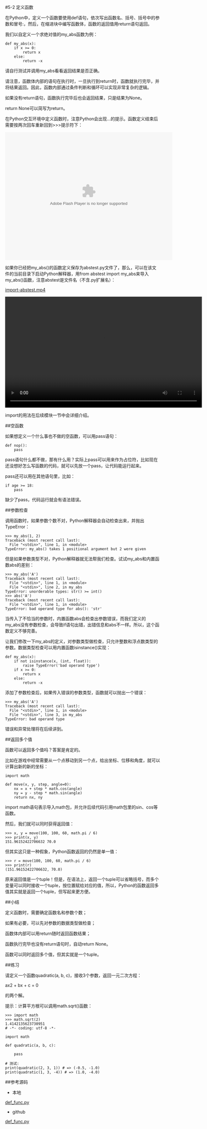 #5-2 定义函数

在Python中，定义一个函数要使用def语句，依次写出函数名、括号、括号中的参数和冒号:，然后，在缩进块中编写函数体，函数的返回值用return语句返回。

我们以自定义一个求绝对值的my_abs函数为例：

	def my_abs(x):
	    if x >= 0:
	        return x
	    else:
	        return -x
请自行测试并调用my_abs看看返回结果是否正确。

请注意，函数体内部的语句在执行时，一旦执行到return时，函数就执行完毕，并将结果返回。因此，函数内部通过条件判断和循环可以实现非常复杂的逻辑。

如果没有return语句，函数执行完毕后也会返回结果，只是结果为None。

return None可以简写为return。

在Python交互环境中定义函数时，注意Python会出现...的提示。函数定义结束后需要按两次回车重新回到>>>提示符下：

<embed height="415" width="544" quality="high" allowfullscreen="true" type="application/x-shockwave-flash" src="http://static.hdslb.com/miniloader.swf" flashvars="aid=5642971&amp;page=1" pluginspage="http://www.adobe.com/shockwave/download/download.cgi?P1_Prod_Version=ShockwaveFlash">

如果你已经把my_abs()的函数定义保存为abstest.py文件了，那么，可以在该文件的当前目录下启动Python解释器，用from abstest import my_abs来导入my_abs()函数，注意abstest是文件名（不含.py扩展名）：

[import-abstest.mp4](http://github.liaoxuefeng.com/sinaweibopy/video/py/import-abstest.mp4)

<video width="640" height="360" controls="">
<source src="../code/chapter5/import-abstest.mp4">
<source src="http://github.liaoxuefeng.com/sinaweibopy/video/py/import-abstest.mp4">
</video>


import的用法在后续模块一节中会详细介绍。

##空函数

如果想定义一个什么事也不做的空函数，可以用pass语句：

	def nop():
	    pass
pass语句什么都不做，那有什么用？实际上pass可以用来作为占位符，比如现在还没想好怎么写函数的代码，就可以先放一个pass，让代码能运行起来。

pass还可以用在其他语句里，比如：

	if age >= 18:
	    pass
缺少了pass，代码运行就会有语法错误。

##参数检查

调用函数时，如果参数个数不对，Python解释器会自动检查出来，并抛出TypeError：
	
	>>> my_abs(1, 2)
	Traceback (most recent call last):
	  File "<stdin>", line 1, in <module>
	TypeError: my_abs() takes 1 positional argument but 2 were given
但是如果参数类型不对，Python解释器就无法帮我们检查。试试my_abs和内置函数abs的差别：

	>>> my_abs('A')
	Traceback (most recent call last):
	  File "<stdin>", line 1, in <module>
	  File "<stdin>", line 2, in my_abs
	TypeError: unorderable types: str() >= int()
	>>> abs('A')
	Traceback (most recent call last):
	  File "<stdin>", line 1, in <module>
	TypeError: bad operand type for abs(): 'str'
当传入了不恰当的参数时，内置函数abs会检查出参数错误，而我们定义的my_abs没有参数检查，会导致if语句出错，出错信息和abs不一样。所以，这个函数定义不够完善。

让我们修改一下my_abs的定义，对参数类型做检查，只允许整数和浮点数类型的参数。数据类型检查可以用内置函数isinstance()实现：

	def my_abs(x):
	    if not isinstance(x, (int, float)):
	        raise TypeError('bad operand type')
	    if x >= 0:
	        return x
	    else:
	        return -x
添加了参数检查后，如果传入错误的参数类型，函数就可以抛出一个错误：

	>>> my_abs('A')
	Traceback (most recent call last):
	  File "<stdin>", line 1, in <module>
	  File "<stdin>", line 3, in my_abs
	TypeError: bad operand type
错误和异常处理将在后续讲到。

##返回多个值

函数可以返回多个值吗？答案是肯定的。

比如在游戏中经常需要从一个点移动到另一个点，给出坐标、位移和角度，就可以计算出新的新的坐标：

	import math
	
	def move(x, y, step, angle=0):
	    nx = x + step * math.cos(angle)
	    ny = y - step * math.sin(angle)
	    return nx, ny
import math语句表示导入math包，并允许后续代码引用math包里的sin、cos等函数。

然后，我们就可以同时获得返回值：

	>>> x, y = move(100, 100, 60, math.pi / 6)
	>>> print(x, y)
	151.96152422706632 70.0
但其实这只是一种假象，Python函数返回的仍然是单一值：

	>>> r = move(100, 100, 60, math.pi / 6)
	>>> print(r)
	(151.96152422706632, 70.0)
原来返回值是一个tuple！但是，在语法上，返回一个tuple可以省略括号，而多个变量可以同时接收一个tuple，按位置赋给对应的值，所以，Python的函数返回多值其实就是返回一个tuple，但写起来更方便。

##小结

定义函数时，需要确定函数名和参数个数；

如果有必要，可以先对参数的数据类型做检查；

函数体内部可以用return随时返回函数结果；

函数执行完毕也没有return语句时，自动return None。

函数可以同时返回多个值，但其实就是一个tuple。

##练习

请定义一个函数quadratic(a, b, c)，接收3个参数，返回一元二次方程：

ax2 + bx + c = 0

的两个解。

提示：计算平方根可以调用math.sqrt()函数：

	>>> import math
	>>> math.sqrt(2)
	1.4142135623730951
	# -*- coding: utf-8 -*-
	
	import math
	
	def quadratic(a, b, c):
	
	    pass
	
	# 测试:
	print(quadratic(2, 3, 1)) # => (-0.5, -1.0)
	print(quadratic(1, 3, -4)) # => (1.0, -4.0)


##参考源码

- 本地

[def_func.py](../code/chapter5/5-2-def_func.py)

- github

[def_func.py](https://github.com/michaelliao/learn-python3/blob/master/samples/function/def_func.py)